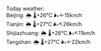 Today weather:  
Beijing: 🌦   🌡️+26°C 🌬️←15km/h  
Tianjin: 🌦   🌡️+27°C 🌬️↖26km/h  
Shijiazhuang: 🌦   🌡️+26°C 🌬️↖11km/h  
Tangshan: 🌦   🌡️+27°C 🌬️←22km/h  
